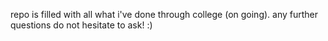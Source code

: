 
repo is filled with all what i've done through college (on going). 
any further questions do not hesitate to ask! :)